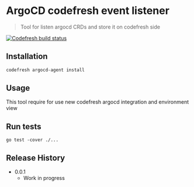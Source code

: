 # ArgoCD codefresh event listener
> Tool for listen argocd CRDs and store it on codefresh side

[![Codefresh build status]( https://g.codefresh.io/api/badges/pipeline/codefresh-inc/argo%2Fagent?type=cf-1&key=eyJhbGciOiJIUzI1NiJ9.NTY3MmQ4ZGViNjcyNGI2ZTM1OWFkZjYy.AN2wExsAsq7FseTbVxxWls8muNx_bBUnQWQVS8IgDTI)]( https://g.codefresh.io/pipelines/edit/new/builds?id=5f21305719d46c880abeeeb5&pipeline=agent&projects=argo&projectId=5f16b786f25d80a086a56bcb)


## Installation     
 

```sh
codefresh argocd-agent install
```

## Usage
This tool require for use new codefresh argocd integration and environment view 

## Run tests
`go test -cover ./...`


## Release History  

* 0.0.1
    * Work in progress
